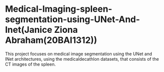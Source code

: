 # Medical-Imaging-spleen-segmentation-using-UNet-And-Inet(Janice Ziona Abraham(20BAI1312))
This project focuses on medical image segmentation using the UNet and INet architectures, using the medicaldecathlon datasets, that consists of the CT images of the spleen.

